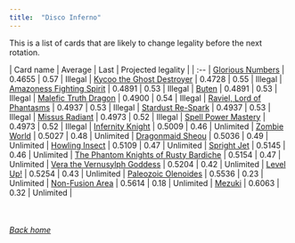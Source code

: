 ```yaml
---
title:  "Disco Inferno"
---
```


This is a list of cards that are likely to change legality before the next rotation.

| Card name | Average | Last | Projected legality |
| :-- |
[Glorious Numbers](https://db.ygoprodeck.com/card/?search=Glorious%20Numbers) | 0.4655 | 0.57 | Illegal |
[Kycoo the Ghost Destroyer](https://db.ygoprodeck.com/card/?search=Kycoo%20the%20Ghost%20Destroyer) | 0.4728 | 0.55 | Illegal |
[Amazoness Fighting Spirit](https://db.ygoprodeck.com/card/?search=Amazoness%20Fighting%20Spirit) | 0.4891 | 0.53 | Illegal |
[Buten](https://db.ygoprodeck.com/card/?search=Buten) | 0.4891 | 0.53 | Illegal |
[Malefic Truth Dragon](https://db.ygoprodeck.com/card/?search=Malefic%20Truth%20Dragon) | 0.4900 | 0.54 | Illegal |
[Raviel, Lord of Phantasms](https://db.ygoprodeck.com/card/?search=Raviel,%20Lord%20of%20Phantasms) | 0.4937 | 0.53 | Illegal |
[Stardust Re-Spark](https://db.ygoprodeck.com/card/?search=Stardust%20Re-Spark) | 0.4937 | 0.53 | Illegal |
[Missus Radiant](https://db.ygoprodeck.com/card/?search=Missus%20Radiant) | 0.4973 | 0.52 | Illegal |
[Spell Power Mastery](https://db.ygoprodeck.com/card/?search=Spell%20Power%20Mastery) | 0.4973 | 0.52 | Illegal |
[Infernity Knight](https://db.ygoprodeck.com/card/?search=Infernity%20Knight) | 0.5009 | 0.46 | Unlimited |
[Zombie World](https://db.ygoprodeck.com/card/?search=Zombie%20World) | 0.5027 | 0.48 | Unlimited |
[Dragonmaid Sheou](https://db.ygoprodeck.com/card/?search=Dragonmaid%20Sheou) | 0.5036 | 0.49 | Unlimited |
[Howling Insect](https://db.ygoprodeck.com/card/?search=Howling%20Insect) | 0.5109 | 0.47 | Unlimited |
[Spright Jet](https://db.ygoprodeck.com/card/?search=Spright%20Jet) | 0.5145 | 0.46 | Unlimited |
[The Phantom Knights of Rusty Bardiche](https://db.ygoprodeck.com/card/?search=The%20Phantom%20Knights%20of%20Rusty%20Bardiche) | 0.5154 | 0.47 | Unlimited |
[Vera the Vernusylph Goddess](https://db.ygoprodeck.com/card/?search=Vera%20the%20Vernusylph%20Goddess) | 0.5204 | 0.42 | Unlimited |
[Level Up!](https://db.ygoprodeck.com/card/?search=Level%20Up!) | 0.5254 | 0.43 | Unlimited |
[Paleozoic Olenoides](https://db.ygoprodeck.com/card/?search=Paleozoic%20Olenoides) | 0.5536 | 0.23 | Unlimited |
[Non-Fusion Area](https://db.ygoprodeck.com/card/?search=Non-Fusion%20Area) | 0.5614 | 0.18 | Unlimited |
[Mezuki](https://db.ygoprodeck.com/card/?search=Mezuki) | 0.6063 | 0.32 | Unlimited |

<br>

###### [Back home](index)